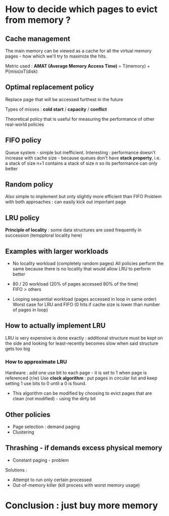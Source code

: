 # How to decide which pages to evict from memory ?

## Cache management

The main memory can be viewed as a cache for all the virtual memory pages - how which we'll try to maximize the hits.

Metric used : **AMAT (Average Memory Access Time)** = T(memory) + P(miss)xT(disk)

## Optimal replacement policy

Replace page that will be accessed furthest in the future

Types of misses : **cold start** / **capacity** / **conflict**

Theoretical policy that is useful for measuring the performance of other real-world policies

## FIFO policy

Queue system - simple but inefficient.
Interesting : performance doesn't increase with cache size - because queues don't have **stack property**, i.e. a stack of size n+1 contains a stack of size n so its performance can only better

## Random policy

Also simple to implement but only slightly more efficient than FIFO
Problem with both approaches : can easily kick out important page

## LRU policy

**Principle of locality** : some data structures are used frequently in succession (tempploral locality here)

## Examples with larger workloads

*  No locality workload (completely random pages)
All policies perform the same because there is no locality that would allow LRU to perform better

*  80 / 20 workload (20% of pages accessed 80% of the time)  
FIFO > others

*  Looping sequential workload (pages accessed in loop in same order)
Worst case for LRU and FIFO (0 hits if cache size is lower than number of pages in loop)

## How to actually implement LRU

LRU is very expensive is done exactly : additional structure must be kept on the side and looking for least-recently becomes slow when said structure gets too big

### How to approximate LRU

Hardware : add one use bit to each page - it is set to 1 when page is referenced (r/w)
Use **clock algorithm** : put pages in circular list and keep setting 1 use bits to 0 until a 0 is found.

* This algorithm can be modified by choosing to evict pages that are clean (not modified) - using the dirty bit

## Other policies

*  Page selection : demand paging
*  Clustering

## Thrashing - if demands excess physical memory

*  Constant paging - problem

Solutions :

*  Attempt to run only certain processed
*  Out-of-memory killer (kill process with worst memory usage)

# Conclusion : just buy more memory

